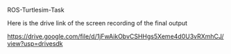 ROS-Turtlesim-Task

Here is the drive link of the screen recording of the final output

https://drive.google.com/file/d/1jFwAikObvCSHHgs5Xeme4d0U3vRXmhCJ/view?usp=drivesdk
